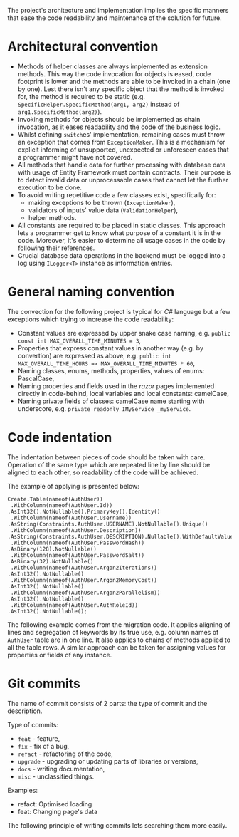 ﻿
The project's architecture and implementation implies the specific manners that ease the code readability and maintenance of the solution for future.

# Architectural convention

* Methods of helper classes are always implemented as extension methods. This way the code invocation for objects is eased, code footprint is lower and the methods are able to be invoked in a chain (one by one). Lest there isn't any specific object that the method is invoked for, the method is required to be static (e.g. ```SpecificHelper.SpecificMethod(arg1, arg2)``` instead of ```arg1.SpecificMethod(arg2)```).
* Invoking methods for objects should be implemented as chain invocation, as it eases readability and the code of the business logic.
* Whilst defining ```switch```es' implementation, remaining cases must throw an exception that comes from ```ExceptionMaker```. This is a mechanism for explicit informing of unsupported, unexpected or unforeseen cases that a programmer might have not covered.
* All methods that handle data for further processing with database data with usage of Entity Framework must contain contracts. Their purpose is to detect invalid data or unprocessable cases that cannot let the further execution to be done.
* To avoid writing repetitive code a few classes exist, specifically for:
	* making exceptions to be thrown (```ExceptionMaker```),
	* validators of inputs' value data (```ValidationHelper```),
	* helper methods.
* All constants are required to be placed in static classes. This approach lets a programmer get to know what purpose of a constant it is in the code. Moreover, it's easier to determine all usage cases in the code by following their references.
* Crucial database data operations in the backend must be logged into a log using ```ILogger<T>``` instance as information entries.


# General naming convention

The convection for the following project is typical for _C#_ language but a few exceptions which trying to increase the code readability:

* Constant values are expressed by upper snake case naming, e.g. ```public const int MAX_OVERALL_TIME_MINUTES = 3```,
* Properties that express constant values in another way (e.g. by convertion) are expressed as above, e.g. ```public int MAX_OVERALL_TIME_HOURS => MAX_OVERALL_TIME_MINUTES * 60```,
* Naming classes, enums, methods, properties, values of enums: PascalCase,
* Naming properties and fields used in the _razor_ pages implemented directly in code-behind, local variables and local constants: camelCase,
* Naming private fields of classes: camelCase name starting with underscore, e.g. ```private readonly IMyService _myService```.

# Code indentation

The indentation between pieces of code should be taken with care. Operation of the same type which are repeated line by line should be aligned to each other, so readability of the code will be achieved.

The example of applying is presented below:

```
Create.Table(nameof(AuthUser))
 .WithColumn(nameof(AuthUser.Id))                .AsInt32().NotNullable().PrimaryKey().Identity()
 .WithColumn(nameof(AuthUser.Username))          .AsString(Constraints.AuthUser.USERNAME).NotNullable().Unique()
 .WithColumn(nameof(AuthUser.Description))       .AsString(Constraints.AuthUser.DESCRIPTION).Nullable().WithDefaultValue(null)
 .WithColumn(nameof(AuthUser.PasswordHash))      .AsBinary(128).NotNullable()
 .WithColumn(nameof(AuthUser.PasswordSalt))      .AsBinary(32).NotNullable()
 .WithColumn(nameof(AuthUser.Argon2Iterations))  .AsInt32().NotNullable()
 .WithColumn(nameof(AuthUser.Argon2MemoryCost))  .AsInt32().NotNullable()
 .WithColumn(nameof(AuthUser.Argon2Parallelism)) .AsInt32().NotNullable()
 .WithColumn(nameof(AuthUser.AuthRoleId))        .AsInt32().NotNullable();
```

The following example comes from the migration code. It applies aligning of lines and segregation of keywords by its true use, e.g. column names of ```AuthUser``` table are in one line. It also applies to chains of methods applied to all the table rows. A similar approach can be taken for assigning values for properties or fields of any instance.



# Git commits
The name of commit consists of 2 parts: the type of commit and the description.

Type of commits:
* ```feat``` - feature,
* ```fix``` - fix of a bug,
* ```refact``` - refactoring of the code,
* ```upgrade``` - upgrading or updating parts of libraries or versions,
* ```docs``` - writing documentation,
* ```misc``` - unclassified things.

Examples:
* refact: Optimised loading
* feat: Changing page's data

The following principle of writing commits lets searching them more easily.